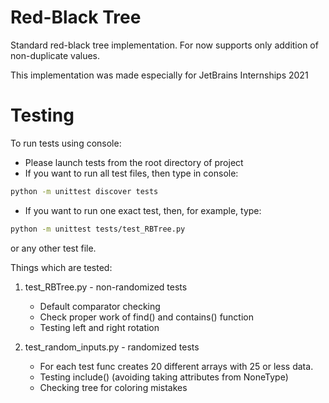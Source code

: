 # Red-Black Tree

Standard red-black tree implementation. For now supports only addition of non-duplicate values. 

This implementation was made especially for JetBrains Internships 2021


# Testing

To run tests using console:
 * Please launch tests from the root directory of project
 * If you want to run all test files, then type in console:
```bash
python -m unittest discover tests
```
 * If you want to run one exact test, then, for example, type:
```bash
python -m unittest tests/test_RBTree.py
```
or any other test file.


Things which are tested:

1) test_RBTree.py - non-randomized tests
    * Default comparator checking
    * Check proper work of find() and contains() function 
    * Testing left and right rotation
    
2) test_random_inputs.py - randomized tests
    * For each test func creates 20 different arrays with 25 or less data.
    * Testing include() (avoiding taking attributes from NoneType)
    * Checking tree for coloring mistakes
